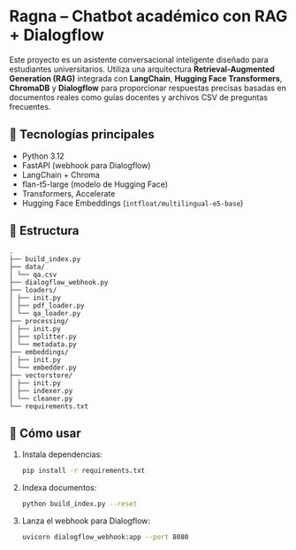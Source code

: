 # Ragna – Chatbot académico con RAG + Dialogflow

Este proyecto es un asistente conversacional inteligente diseñado para estudiantes universitarios. Utiliza una arquitectura **Retrieval-Augmented Generation (RAG)** integrada con **LangChain**, **Hugging Face Transformers**, **ChromaDB** y **Dialogflow** para proporcionar respuestas precisas basadas en documentos reales como guías docentes y archivos CSV de preguntas frecuentes.

## 🧱 Tecnologías principales

- Python 3.12
- FastAPI (webhook para Dialogflow)
- LangChain + Chroma
- flan-t5-large (modelo de Hugging Face)
- Transformers, Accelerate
- Hugging Face Embeddings (`intfloat/multilingual-e5-base`)

## 📂 Estructura
```plaintext
.
├── build_index.py
├── data/
│ └── qa.csv
├── dialogflow_webhook.py
├── loaders/
│ ├── init.py
│ ├── pdf_loader.py
│ └── qa_loader.py
├── processing/
│ ├── init.py
│ ├── splitter.py
│ └── metadata.py
├── embeddings/
│ ├── init.py
│ └── embedder.py
├── vectorstore/
│ ├── init.py
│ ├── indexer.py
│ └── cleaner.py
└── requirements.txt
```


## 🚀 Cómo usar

1. Instala dependencias:
   ```bash
   pip install -r requirements.txt

2. Indexa documentos:
    ```bash
    python build_index.py --reset

3. Lanza el webhook para Dialogflow:
    ```bash
    uvicorn dialogflow_webhook:app --port 8080
